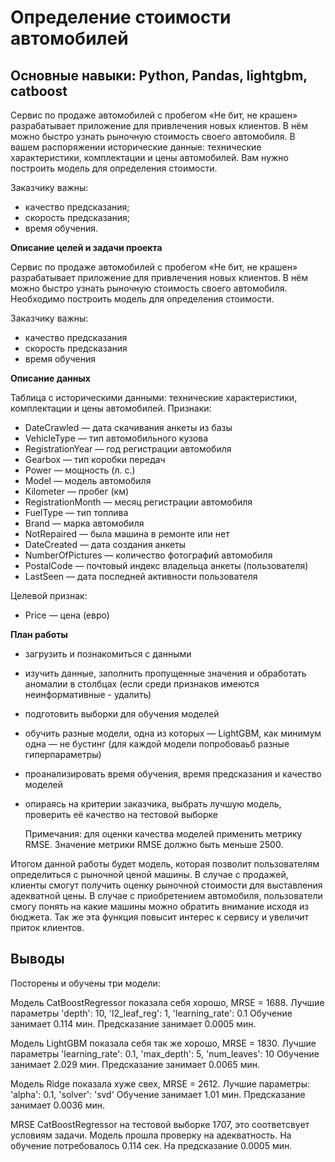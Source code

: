 # Определение стоимости автомобилей

## Основные навыки: Python, Pandas, lightgbm, catboost

Сервис по продаже автомобилей с пробегом «Не бит, не крашен» разрабатывает приложение для привлечения новых клиентов. В нём можно быстро узнать рыночную стоимость своего автомобиля. В вашем распоряжении исторические данные: технические характеристики, комплектации и цены автомобилей. Вам нужно построить модель для определения стоимости. 

Заказчику важны:

- качество предсказания;
- скорость предсказания;
- время обучения.

**Описание целей и задачи проекта**

Сервис по продаже автомобилей с пробегом «Не бит, не крашен» разрабатывает приложение для привлечения новых клиентов. В нём можно быстро узнать рыночную стоимость своего автомобиля. Необходимо построить модель для определения стоимости.

Заказчику важны:

- качество предсказания
- скорость предсказания
- время обучения

**Описание данных**

Таблица с историческими данными: технические характеристики, комплектации и цены автомобилей.
Признаки:
- DateCrawled — дата скачивания анкеты из базы
- VehicleType — тип автомобильного кузова
- RegistrationYear — год регистрации автомобиля
- Gearbox — тип коробки передач
- Power — мощность (л. с.)
- Model — модель автомобиля
- Kilometer — пробег (км)
- RegistrationMonth — месяц регистрации автомобиля
- FuelType — тип топлива
- Brand — марка автомобиля
- NotRepaired — была машина в ремонте или нет
- DateCreated — дата создания анкеты
- NumberOfPictures — количество фотографий автомобиля
- PostalCode — почтовый индекс владельца анкеты (пользователя)
- LastSeen — дата последней активности пользователя

Целевой признак:
- Price — цена (евро)

**План работы**

- загрузить и познакомиться с данными
- изучить данные, заполнить пропущенные значения и обработать аномалии в столбцах (если среди признаков имеются неинформативные - удалить)
- подготовить выборки для обучения моделей
- обучить разные модели, одна из которых — LightGBM, как минимум одна — не бустинг (для каждой модели попробоваьб разные гиперпараметры)
- проанализировать время обучения, время предсказания и качество моделей
- опираясь на критерии заказчика, выбрать лучшую модель, проверить её качество на тестовой выборке
    
    Примечания:
    для оценки качества моделей применить метрику RMSE.
    Значение метрики RMSE должно быть меньше 2500.


Итогом данной работы будет модель, которая позволит пользователям определиться с рыночной ценой машины. В случае с продажей, клиенты смогут получить оценку рыночной стоимости для выставления адекватной цены. В случае с приобретением автомобиля, пользователи смогу понять на какие машины можно обратить внимание исходя из бюджета. Так же эта функция повысит интерес к сервису и увеличит приток клиентов.

## Выводы

Посторены и обучены три модели:

Модель CatBoostRegressor показала себя хорошо, MRSE = 1688. Лучшие параметры 'depth': 10, 'l2_leaf_reg': 1, 'learning_rate': 0.1
Обучение занимает 0.114 мин. Предсказание занимает 0.0005 мин.

Модель LightGBM показала себя так же хорошо, MRSE = 1830. Лучшие параметры 'learning_rate': 0.1, 'max_depth': 5, 'num_leaves': 10
Обучение занимает 2.029 мин. Предсказание занимает 0.0065 мин.

Модель Ridge показала хуже свех, MRSE = 2612. Лучшие параметры: 'alpha': 0.1, 'solver': 'svd'
Обучение занимает 1.01 мин. Предсказание занимает 0.0036 мин.

MRSE CatBoostRegressor на тестовой выборке 1707, это соответсвует условиям задачи. Модель прошла проверку на адекватность. На обучение потребовалось 0.114 сек. На предсказание 0.0005 мин.
